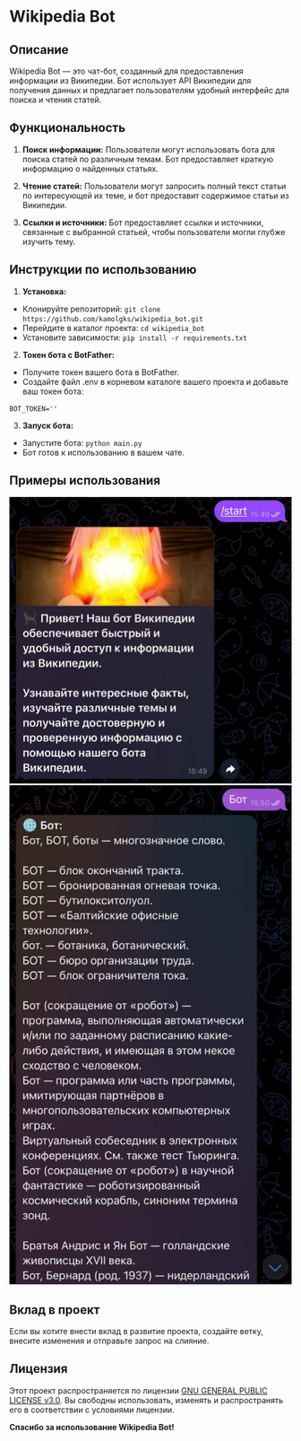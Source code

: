 # Wikipedia Bot

## Описание

Wikipedia Bot — это чат-бот, созданный для предоставления информации из Википедии. Бот использует API Википедии для получения данных и предлагает пользователям удобный интерфейс для поиска и чтения статей.

## Функциональность

1. **Поиск информации:** Пользователи могут использовать бота для поиска статей по различным темам. Бот предоставляет краткую информацию о найденных статьях.

2. **Чтение статей:** Пользователи могут запросить полный текст статьи по интересующей их теме, и бот предоставит содержимое статьи из Википедии.

3. **Ссылки и источники:** Бот предоставляет ссылки и источники, связанные с выбранной статьей, чтобы пользователи могли глубже изучить тему.

## Инструкции по использованию

1. **Установка:**
- Клонируйте репозиторий: `git clone https://github.com/kamolgks/wikipedia_bot.git`
- Перейдите в каталог проекта: `cd wikipedia_bot`
- Установите зависимости: `pip install -r requirements.txt`

2. **Токен бота с BotFather:**
- Получите токен вашего бота в BotFather.
- Создайте файл .env в корневом каталоге вашего проекта и добавьте ваш токен бота:

```
BOT_TOKEN=''
```

3. **Запуск бота:**
- Запустите бота: `python main.py`
- Бот готов к использованию в вашем чате.

## Примеры использования

<img src="./assets/images/v1.jpg">

<img src="./assets/images/v2.jpg">

## Вклад в проект

Если вы хотите внести вклад в развитие проекта, создайте ветку, внесите изменения и отправьте запрос на слияние.

## Лицензия

Этот проект распространяется по лицензии [GNU GENERAL PUBLIC LICENSE v3.0](LICENSE). Вы свободны использовать, изменять и распространять его в соответствии с условиями лицензии.

**Спасибо за использование Wikipedia Bot!**